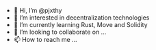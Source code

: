 - 👋 Hi, I’m @pjxthy
- 👀 I’m interested in decentralization technologies
- 🌱 I’m currently learning Rust, Move and Solidity
- 💞️ I’m looking to collaborate on ...
- 📫 How to reach me ...

<!---
pjxthy/pjxthy is a ✨ special ✨ repository because its `README.md` (this file) appears on your GitHub profile.
You can click the Preview link to take a look at your changes.
--->
